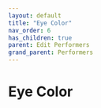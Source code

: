 ```yaml
---
layout: default
title: "Eye Color"
nav_order: 6
has_children: true
parent: Edit Performers
grand_parent: Performers
---
```


# Eye Color
